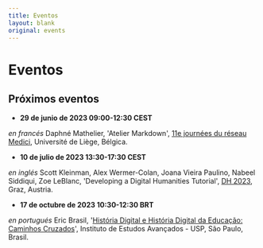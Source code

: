 ```yaml
---
title: Eventos
layout: blank
original: events
---
```


# Eventos

## Próximos eventos

* **29 de junio de 2023 09:00-12:30 CEST**

_en francés_ Daphné Mathelier, 'Atelier Markdown', [11e journées du réseau Medici](https://medici2023.sciencesconf.org/resource/page/id/2), Université de Liège, Bélgica.

* **10 de julio de 2023 13:30-17:30 CEST**

_en inglés_ Scott Kleinman, Alex Wermer-Colan, Joana Vieira Paulino, Nabeel Siddiqui, Zoe LeBlanc, 'Developing a Digital Humanities Tutorial', [DH 2023](https://dh2023.adho.org/), Graz, Austria.

* **17 de octubre de 2023 10:30-12:30 BRT**

_en portugués_ Eric Brasil, '[História Digital e História Digital da Educação: Caminhos Cruzados](http://www.iea.usp.br/eventos/historia-digital-educacao-caminhos-cruzados)', Instituto de Estudos Avançados - USP, São Paulo, Brasil.

